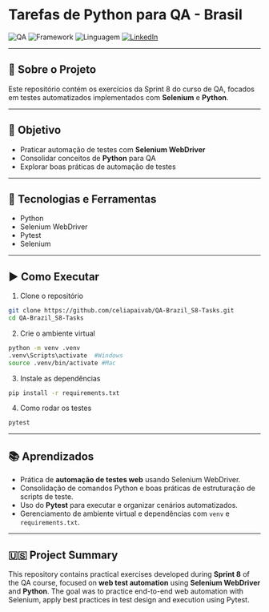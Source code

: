 #  Tarefas de Python para QA - Brasil

![QA](https://img.shields.io/badge/Testes-Automatizados-blue)
![Framework](https://img.shields.io/badge/Selenium-WebDriver-green)
![Linguagem](https://img.shields.io/badge/Python-3.x-yellow)
[![LinkedIn](https://img.shields.io/badge/LinkedIn-blue?style=flat&logo=linkedin)](https://www.linkedin.com/in/celia-bruno)


---

## 📌 Sobre o Projeto

Este repositório contém os exercícios da Sprint 8 do curso de QA, focados em testes automatizados implementados com **Selenium** e **Python**.

---

## 🎯 Objetivo

- Praticar automação de testes com **Selenium WebDriver**
- Consolidar conceitos de **Python** para QA
- Explorar boas práticas de automação de testes

---
  
## 🔧 Tecnologias e Ferramentas

- Python
- Selenium WebDriver
- Pytest
- Selenium

---

## ▶️ Como Executar

1. Clone o repositório
```bash
git clone https://github.com/celiapaivab/QA-Brazil_S8-Tasks.git
cd QA-Brazil_S8-Tasks
```
2. Crie o ambiente virtual
```bash
python -m venv .venv
.venv\Scripts\activate  #Windows  
source .venv/bin/activate #Mac
```

3. Instale as dependências
```bash
pip install -r requirements.txt
```

4. Como rodar os testes
```bash
pytest
```

---

## 📚 Aprendizados

- Prática de **automação de testes web** usando Selenium WebDriver.
- Consolidação de comandos Python e boas práticas de estruturação de scripts de teste.
- Uso do **Pytest** para executar e organizar cenários automatizados.
- Gerenciamento de ambiente virtual e dependências com `venv` e `requirements.txt`.

---

## 🇺🇸 Project Summary

This repository contains practical exercises developed during **Sprint 8** of the QA course, focused on **web test automation** using **Selenium WebDriver** and **Python**. The goal was to practice end-to-end web automation with Selenium, apply best practices in test design and execution using Pytest.
